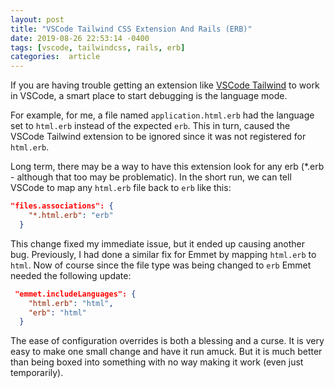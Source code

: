 ```yaml
---
layout: post
title: "VSCode Tailwind CSS Extension And Rails (ERB)"
date: 2019-08-26 22:53:14 -0400
tags: [vscode, tailwindcss, rails, erb]
categories:  article
---
```


If you are having trouble getting an extension like [VSCode Tailwind][vtw] to work in VSCode, a smart place to start debugging is the language mode.

For example, for me, a file named `application.html.erb` had the language set to `html.erb` instead of the expected `erb`. This in turn, caused the VSCode Tailwind extension to be ignored since it was not registered for `html.erb`.

Long term, there may be a way to have this extension look for any erb (\*.erb - although that too may be problematic). In the short run, we can tell VSCode to map any `html.erb` file back to `erb` like this:

```json
"files.associations": {
    "*.html.erb": "erb"
  }
```

This change fixed my immediate issue, but it ended up causing another bug. Previously, I had done a similar fix for Emmet by mapping `html.erb` to `html`. Now of course since the file type was being changed to `erb` Emmet needed the following update:

```json
 "emmet.includeLanguages": {
    "html.erb": "html",
    "erb": "html"
  }
```

The ease of configuration overrides is both a blessing and a curse. It is very easy to make one small change and have it run amuck. But it is much better than being boxed into something with no way making it work (even just temporarily).

[vtw]: https://github.com/bradlc/vscode-tailwindcss
